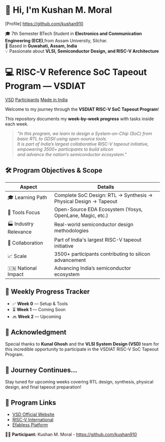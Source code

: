 # 👋 Hi, I'm Kushan M. Moral  

[Profile] https://github.com/kushan910

🎓 7th Semester BTech Student in **Electronics and Communication Engineering (ECE)**,from Assam University, Silchar.  
📍 Based in **Guwahati, Assam, India**  
💡 Passionate about **VLSI, Semiconductor Design, and RISC-V Architecture**  


# 💻 RISC-V Reference SoC Tapeout Program — VSDIAT  


[VSD](https://img.shields.io/badge/VSD-Program-orange)
[Participants](https://img.shields.io/badge/Participants-3500%2B-brightgreen)
[Made in India](https://img.shields.io/badge/Made%20in-India-green)


Welcome to my journey through the **VSDIAT RISC-V SoC Tapeout Program**!  

This repository documents my **week-by-week progress** with tasks inside each week.  

> *"In this program, we learn to design a System-on-Chip (SoC) from basic RTL to GDSII using open-source tools.  
> It is part of India’s largest collaborative RISC-V tapeout initiative, empowering 3500+ participants to build silicon  
> and advance the nation’s semiconductor ecosystem."*


## 🛠️ Program Objectives & Scope  

| Aspect | Details |
|--------|---------|
| 🎓 Learning Path | Complete SoC Design: RTL → Synthesis → Physical Design → Tapeout |
| 🧰 Tools Focus | Open-Source EDA Ecosystem (Yosys, OpenLane, Magic, etc.) |
| 🏭 Industry Relevance | Real-world semiconductor design methodologies |
| 🤝 Collaboration | Part of India's largest RISC-V tapeout initiative |
| 📈 Scale | 3500+ participants contributing to silicon advancement |
| 🇮🇳 National Impact | Advancing India’s semiconductor ecosystem |


## 📅 Weekly Progress Tracker  

- ✅ **Week 0** — Setup & Tools  
- ⏳ **Week 1** — Coming Soon  
- 🔜 **Week 2** — Upcoming  


## 🙏 Acknowledgment  

Special thanks to **Kunal Ghosh** and the **VLSI System Design (VSD)** team for this incredible opportunity to participate in the VSDIAT RISC-V SoC Tapeout Program.  


## 🚀 Journey Continues...  

Stay tuned for upcoming weeks covering RTL design, synthesis, physical design, and final tapeout preparation!  


## 🔗 Program Links  

- [VSD Official Website](https://www.vlsisystemdesign.com/)  
- [RISC-V International](https://riscv.org/)  
- [Efabless Platform](https://efabless.com/)  


👨‍💻 **Participant:** Kushan M. Moral - https://github.com/kushan910 
